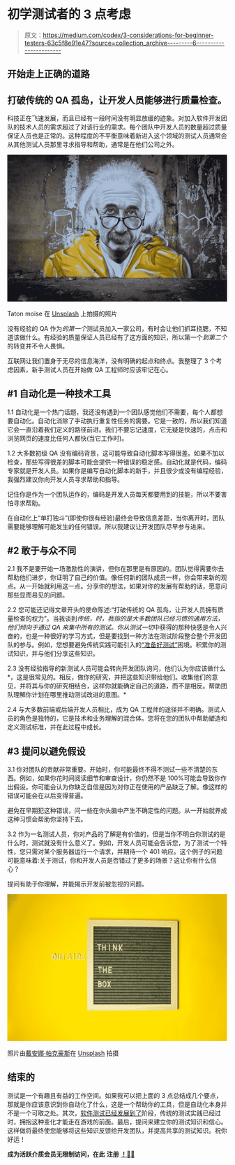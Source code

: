 # 初学测试者的 3 点考虑

> 原文：<https://medium.com/codex/3-considerations-for-beginner-testers-63c5f8e91e47?source=collection_archive---------6----------------------->

## 开始走上正确的道路

## 打破传统的 QA 孤岛，让开发人员能够进行质量检查。

科技正在飞速发展，而且已经有一段时间没有明显放缓的迹象。对加入软件开发团队的技术人员的需求超过了对该行业的需求。每个团队中开发人员的数量超过质量保证人员也是正常的。这种程度的不平衡意味着新进入这个领域的测试人员通常会从其他测试人员那里寻求指导和帮助，通常是在他们公司之外。

![](img/bd1671cf8317dac7a6b32b4c00e3a036.png)

Taton moise 在 [Unsplash](https://unsplash.com/s/photos/einstein?utm_source=unsplash&utm_medium=referral&utm_content=creditCopyText) 上拍摄的照片

没有经验的 QA 作为*的第一个*测试员加入一家公司，有时会让他们抓耳挠腮，不知道该做什么。有经验的质量保证人员已经有了这方面的知识，所以第一个*到第二个*的转变并不令人畏惧。

互联网让我们置身于无尽的信息海洋，没有明确的起点和终点。我整理了 3 个考虑因素，新手测试人员在开始做 QA 工程师时应该牢记在心。

## #1 自动化是一种技术工具

1.1
自动化是一个热门话题，我还没有遇到一个团队感觉他们不需要，每个人都想要自动化。自动化消除了手动执行重复性任务的需要。它是一致的，所以我们知道它会一直沿着我们定义的路径前进。我们不要忘记速度，它无疑是快速的，点击和浏览网页的速度比任何人都快(当它工作时)。

1.2
大多数初级 QA 没有编码背景，这可能导致自动化脚本写得很差。如果不加以检查，那些写得很差的脚本可能会提供一种错误的稳定感。自动化就是代码，编码专家就是开发人员。如果你是编写自动化脚本的新手，并且很少或没有编程经验，我强烈建议你向开发人员寻求帮助和指导。

记住你是作为一个团队运作的，编码是开发人员每天都要用到的技能，所以不要害怕寻求帮助。

在自动化上“单打独斗”(即使你很有经验)最终会导致信息差距，当你离开时，团队需要能够理解可能发生的任何错误。所以我建议让开发团队尽早参与进来。

## #2 敢于与众不同

2.1
我不是要开始一场激励性的演讲，但你在那里是有原因的。团队觉得需要你去帮助他们进步，你证明了自己的价值。像任何新的团队成员一样，你会带来新的观点。从一开始就利用这一点。分享你的想法，如果对你的发展有帮助的话，愿意问那些显而易见的问题。

2.2
您可能还记得文章开头的使命陈述:“打破传统的 QA 孤岛，让开发人员拥有质量检查的权力”。当我谈到*传统，*时，我指的是大多数团队已经习惯的通用方法，他们倾向于通过 QA 来集中所有的测试。你从测试*一切*中获得的那种快感是令人兴奋的，也是一种很好的学习方式，但是要找到一种方法在测试阶段整合整个开发团队的参与。例如，您想要避免传统实践可能引入的[“准备好测试”](https://qatoddy.medium.com/the-on-going-qa-dilemma-ready-for-testing-529aa0724c0c)困境。积累你的测试知识，并与他们分享这些知识。

2.3
没有经验指导的新测试人员可能会转向开发团队询问，他们认为你应该做什么*，这是很常见的。相反，做你的研究，并把这些知识带给他们。收集他们的意见，并将其与你的研究相结合，这样你就能确定自己的道路，而不是相反。帮助团队理解你计划在哪里推动测试改进的意图。*

2.4
与大多数前端或后端开发人员相比，成为 QA 工程师的途径并不明确。测试人员的角色是独特的，它是技术和业务理解的混合体。您将在您的团队中帮助塑造和定义测试标准，并在此过程中成长。

## #3 提问以避免假设

3.1
你对团队的贡献非常重要。开始时，你可能最终不得不测试一些不清楚的东西。例如，如果你花时间阅读细节和审查设计，你仍然不是 100%可能会导致你作出假设。你可能会认为你缺乏自信是因为对你正在使用的产品缺乏了解。像这样的错误可能会在以后变得普遍。

避免在早期犯这种错误，问一些在你头脑中产生不确定性的问题。从一开始就养成这种习惯会帮助你坚持下去。

3.2
作为一名测试人员，你对产品的了解是有价值的，但是当你不明白你测试的是什么时，测试就没有什么意义了。例如，开发人员可能会告诉您，为了测试一个特性，您只需对某个服务器运行一个请求，并期待一个 401 响应。这个例子的问题可能意味着:关于测试，你和开发人员是否错过了更多的场景？这让你有什么信心？

提问有助于你理解，并能揭示开发前被忽视的问题。

![](img/6ef8e56094bde167f13530423fdc8593.png)

照片由[戴安娜·帕克豪斯](https://unsplash.com/@ditakesphotos?utm_source=unsplash&utm_medium=referral&utm_content=creditCopyText)在 [Unsplash](https://unsplash.com/s/photos/outside-the-box?utm_source=unsplash&utm_medium=referral&utm_content=creditCopyText) 拍摄

## 结束的

测试是一个有趣且有益的工作空间。如果我可以把上面的 3 点总结成几个要点，那就是你应该意识到你自动化了什么，这是一个帮助你的工具，但是自动化本身并不是一个可取之处。其次，[软件测试已经发展到了](https://qatoddy.medium.com/software-testing-is-evolving-heres-how-d435307060f9)阶段，传统的测试实践已经过时，拥抱这种变化才能走在游戏的前面。最后，提问来建立你的测试知识和信心。这样做将最终使您能够将这些知识反馈给开发团队，并提高共享的测试知识。祝你好运！

**成为活跃介质会员无限制访问，在此** **注册** [**！👏🏽**](https://qatoddy.medium.com/membership)